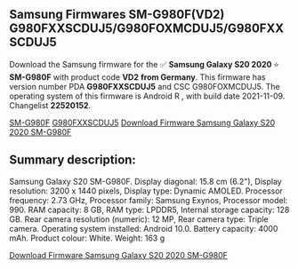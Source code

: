 <h2>Samsung Firmwares SM-G980F(VD2) G980FXXSCDUJ5/G980FOXMCDUJ5/G980FXXSCDUJ5</h2>
Download the Samsung firmware for the ✅ <strong>Samsung Galaxy S20 2020 </strong> ⭐ <strong>SM-G980F</strong> with product code <strong>VD2</strong> <strong> from Germany</strong>. This firmware has version number PDA <strong>G980FXXSCDUJ5</strong> and CSC G980FOXMCDUJ5. The operating system of this firmware is Android R , with build date 2021-11-09. Changelist <strong>22520152</strong>.


[SM-G980F](https://samfirm.shop/samsung/model/SM-G980F)
[G980FXXSCDUJ5](https://samfirm.shop/samsung/pda/G980FXXSCDUJ5)
[Download Firmware Samsung Galaxy S20 2020 SM-G980F](https://samfirm.shop/samsung/firmware/473508)
<h2>Summary description:</h2>
<p>Samsung Galaxy S20 SM-G980F. Display diagonal: 15.8 cm (6.2"), Display resolution: 3200 x 1440 pixels, Display type: Dynamic AMOLED. Processor frequency: 2.73 GHz, Processor family: Samsung Exynos, Processor model: 990. RAM capacity: 8 GB, RAM type: LPDDR5, Internal storage capacity: 128 GB. Rear camera resolution (numeric): 12 MP, Rear camera type: Triple camera. Operating system installed: Android 10.0. Battery capacity: 4000 mAh. Product colour: White. Weight: 163 g</p>


[Download Firmware Samsung Galaxy S20 2020 SM-G980F](https://samfirm.shop/samsung/firmware/473508)

